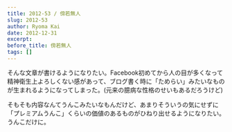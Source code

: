 ```yaml
---
title: 2012-53 / 傍若無人
slug: 2012-53
author: Ryoma Kai
date: 2012-12-31
excerpt: 
before_title: 傍若無人
tags: []
---
```


そんな文章が書けるようになりたい。Facebook初めてから人の目が多くなって精神衛生上よろしくない感があって、ブログ書く時に「ためらい」みたいなものが生まれるようになってしまった。(元来の臆病な性格のせいもあるだろうけど)

そもそも内容なんてうんこみたいなもんだけど、あまりそういうの気にせずに「プレミアムうんこ」くらいの価値のあるものがひねり出せるようになりたい。うんこだけに。
